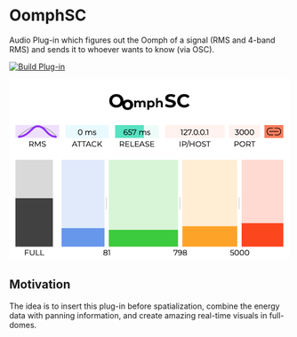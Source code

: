 # OomphSC
Audio Plug-in which figures out the Oomph of a signal (RMS and 4-band RMS) and sends it to whoever wants to know (via OSC).

[![Build Plug-in](https://github.com/DanielRudrich/OomphSC/actions/workflows/build.yml/badge.svg)](https://github.com/DanielRudrich/OomphSC/actions/workflows/build.yml)

![Screenshot](screenshot.png)

## Motivation

The idea is to insert this plug-in before spatialization, combine the energy data with panning information, and create amazing real-time visuals in full-domes.
